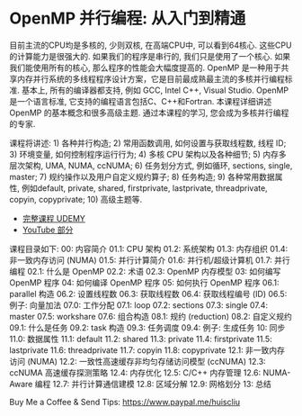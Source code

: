 
# OpenMP 并行编程: 从入门到精通

目前主流的CPU均是多核的, 少则双核, 在高端CPU中, 可以看到64核心. 这些CPU的计算能力是很强大的. 如果我们的程序是串行的, 我们只是使用了一个核心. 如果我们能使用所有的核心, 那么程序的性能会大幅度提高的. OpenMP 是一种用于共享内存并行系统的多线程程序设计方案，它是目前最成熟最主流的多核并行编程标准. 基本上, 所有的编译器都支持, 例如 GCC, Intel C++, Visual Studio. OpenMP 是一个语言标准, 它支持的编程语言包括C、C++和Fortran. 本课程详细讲述 OpenMP 的基本概念和很多高级主题. 通过本课程的学习, 您会成为多核并行编程的专家.


课程将讲述: 1) 各种并行构造; 2) 常用函数调用, 如何设置与获取线程数, 线程 ID; 3) 环境变量, 如何控制程序运行行为; 4) 多核 CPU 架构以及各种细节; 5) 内存多层次架构, UMA, NUMA, ccNUMA; 6) 任务划分方式, 例如循环, sections, single, master; 7) 规约操作以及用户自定义规约算子; 8) 任务构造; 9) 各种常用数据属性, 例如default, private, shared, firstprivate, lastprivate, threadprivate, copyin, copyprivate; 10) 高级主题等.

* [完整课程 UDEMY](https://www.udemy.com/course/openmp-para/?couponCode=OPENMP-DEAL70)
* [YouTube 部分](https://www.youtube.com/playlist?list=PLSVM68VUM1eWrdw3w8cCKHLYDi3-k3T9o)

课程目录如下:
00: 内容简介
01.1: CPU 架构
01.2: 系统架构
01.3: 内存组织
01.4: 非一致内存访问 (NUMA)
01.5: 并行计算简介
01.6: 并行机/超级计算机
01.7: 并行编程
02.1: 什么是 OpenMP
02.2: 术语
02.3: OpenMP 内存模型
03: 如何编写 OpenMP 程序
04: 如何编译 OpenMP 程序
05: 如何执行 OpenMP 程序
06.1: parallel 构造
06.2: 设置线程数
06.3: 获取线程数
06.4: 获取线程编号 (ID)
06.5: 例子: 向量加法
07.0: 工作分配
07.1: loop
07.2: sections
07.3: single
07.4: master
07.5: workshare
07.6: 组合构造
08.1: 规约 (reduction)
08.2: 自定义规约
09.1: 什么是任务
09.2: task 构造
09.3: 任务调度
09.4: 例子: 生成任务
10: 同步
11.0: 数据属性
11.1: default
11.2: shared
11.3: private
11.4: firstprivate
11.5: lastprivate
11.6: threadprivate
11.7: copyin
11.8: copyprivate
12.1: 非一致内存访问 (NUMA)
12.2: 一致性高速缓存非均匀存储访问模型 (ccNUMA)
12.3: ccNUMA 高速缓存探测策略
12.4: 内存优化
12.5: C/C++ 内存管理
12.6: NUMA-Aware 编程
12.7: 并行计算通信建模
12.8: 区域分解
12.9: 网格划分
13: 总结


Buy Me a Coffee & Send Tips: https://www.paypal.me/huiscliu

